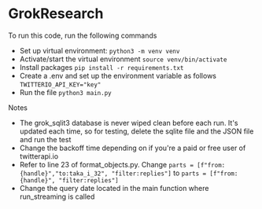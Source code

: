 # GrokResearch

To run this code, run the following commands

- Set up virtual environment: `python3 -m venv venv`
- Activate/start the virtual environment `source venv/bin/activate`
- Install packages `pip install -r requirements.txt`
- Create a .env and set up the environment variable as follows `TWITTERIO_API_KEY="key"`
- Run the file `python3 main.py`

Notes

- The grok_sqlit3 database is never wiped clean before each run. It's updated each time, so for testing, delete the sqlite file and the JSON file and run the test
- Change the backoff time depending on if you're a paid or free user of twitterapi.io
- Refer to line 23 of format_objects.py. Change `parts = [f"from:{handle}","to:taka_i_32", "filter:replies"]` to `parts = [f"from:{handle}", "filter:replies"]`
- Change the query date located in the main function where run_streaming is called
